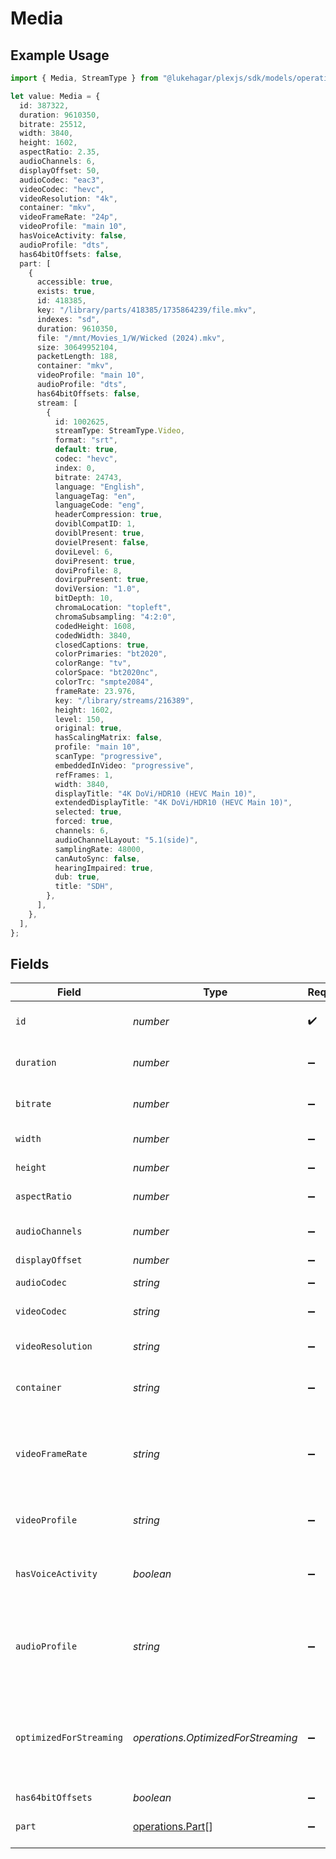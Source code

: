 # Media

## Example Usage

```typescript
import { Media, StreamType } from "@lukehagar/plexjs/sdk/models/operations";

let value: Media = {
  id: 387322,
  duration: 9610350,
  bitrate: 25512,
  width: 3840,
  height: 1602,
  aspectRatio: 2.35,
  audioChannels: 6,
  displayOffset: 50,
  audioCodec: "eac3",
  videoCodec: "hevc",
  videoResolution: "4k",
  container: "mkv",
  videoFrameRate: "24p",
  videoProfile: "main 10",
  hasVoiceActivity: false,
  audioProfile: "dts",
  has64bitOffsets: false,
  part: [
    {
      accessible: true,
      exists: true,
      id: 418385,
      key: "/library/parts/418385/1735864239/file.mkv",
      indexes: "sd",
      duration: 9610350,
      file: "/mnt/Movies_1/W/Wicked (2024).mkv",
      size: 30649952104,
      packetLength: 188,
      container: "mkv",
      videoProfile: "main 10",
      audioProfile: "dts",
      has64bitOffsets: false,
      stream: [
        {
          id: 1002625,
          streamType: StreamType.Video,
          format: "srt",
          default: true,
          codec: "hevc",
          index: 0,
          bitrate: 24743,
          language: "English",
          languageTag: "en",
          languageCode: "eng",
          headerCompression: true,
          doviblCompatID: 1,
          doviblPresent: true,
          dovielPresent: false,
          doviLevel: 6,
          doviPresent: true,
          doviProfile: 8,
          dovirpuPresent: true,
          doviVersion: "1.0",
          bitDepth: 10,
          chromaLocation: "topleft",
          chromaSubsampling: "4:2:0",
          codedHeight: 1608,
          codedWidth: 3840,
          closedCaptions: true,
          colorPrimaries: "bt2020",
          colorRange: "tv",
          colorSpace: "bt2020nc",
          colorTrc: "smpte2084",
          frameRate: 23.976,
          key: "/library/streams/216389",
          height: 1602,
          level: 150,
          original: true,
          hasScalingMatrix: false,
          profile: "main 10",
          scanType: "progressive",
          embeddedInVideo: "progressive",
          refFrames: 1,
          width: 3840,
          displayTitle: "4K DoVi/HDR10 (HEVC Main 10)",
          extendedDisplayTitle: "4K DoVi/HDR10 (HEVC Main 10)",
          selected: true,
          forced: true,
          channels: 6,
          audioChannelLayout: "5.1(side)",
          samplingRate: 48000,
          canAutoSync: false,
          hearingImpaired: true,
          dub: true,
          title: "SDH",
        },
      ],
    },
  ],
};
```

## Fields

| Field                                                                              | Type                                                                               | Required                                                                           | Description                                                                        | Example                                                                            |
| ---------------------------------------------------------------------------------- | ---------------------------------------------------------------------------------- | ---------------------------------------------------------------------------------- | ---------------------------------------------------------------------------------- | ---------------------------------------------------------------------------------- |
| `id`                                                                               | *number*                                                                           | :heavy_check_mark:                                                                 | Unique media identifier.                                                           | 387322                                                                             |
| `duration`                                                                         | *number*                                                                           | :heavy_minus_sign:                                                                 | Duration of the media in milliseconds.                                             | 9610350                                                                            |
| `bitrate`                                                                          | *number*                                                                           | :heavy_minus_sign:                                                                 | Bitrate in bits per second.                                                        | 25512                                                                              |
| `width`                                                                            | *number*                                                                           | :heavy_minus_sign:                                                                 | Video width in pixels.                                                             | 3840                                                                               |
| `height`                                                                           | *number*                                                                           | :heavy_minus_sign:                                                                 | Video height in pixels.                                                            | 1602                                                                               |
| `aspectRatio`                                                                      | *number*                                                                           | :heavy_minus_sign:                                                                 | Aspect ratio of the video.                                                         | 2.35                                                                               |
| `audioChannels`                                                                    | *number*                                                                           | :heavy_minus_sign:                                                                 | Number of audio channels.                                                          | 6                                                                                  |
| `displayOffset`                                                                    | *number*                                                                           | :heavy_minus_sign:                                                                 | N/A                                                                                | 50                                                                                 |
| `audioCodec`                                                                       | *string*                                                                           | :heavy_minus_sign:                                                                 | Audio codec used.                                                                  | eac3                                                                               |
| `videoCodec`                                                                       | *string*                                                                           | :heavy_minus_sign:                                                                 | Video codec used.                                                                  | hevc                                                                               |
| `videoResolution`                                                                  | *string*                                                                           | :heavy_minus_sign:                                                                 | Video resolution (e.g., 4k).                                                       | 4k                                                                                 |
| `container`                                                                        | *string*                                                                           | :heavy_minus_sign:                                                                 | File container type.                                                               | mkv                                                                                |
| `videoFrameRate`                                                                   | *string*                                                                           | :heavy_minus_sign:                                                                 | Frame rate of the video. Values found include NTSC, PAL, 24p<br/>                  | 24p                                                                                |
| `videoProfile`                                                                     | *string*                                                                           | :heavy_minus_sign:                                                                 | Video profile (e.g., main 10).                                                     | main 10                                                                            |
| `hasVoiceActivity`                                                                 | *boolean*                                                                          | :heavy_minus_sign:                                                                 | Indicates whether voice activity is detected.                                      | false                                                                              |
| `audioProfile`                                                                     | *string*                                                                           | :heavy_minus_sign:                                                                 | The audio profile used for the media (e.g., DTS, Dolby Digital, etc.).             | dts                                                                                |
| `optimizedForStreaming`                                                            | *operations.OptimizedForStreaming*                                                 | :heavy_minus_sign:                                                                 | Has this media been optimized for streaming. NOTE: This can be 0, 1, false or true |                                                                                    |
| `has64bitOffsets`                                                                  | *boolean*                                                                          | :heavy_minus_sign:                                                                 | N/A                                                                                | false                                                                              |
| `part`                                                                             | [operations.Part](../../../sdk/models/operations/part.md)[]                        | :heavy_minus_sign:                                                                 | An array of parts for this media item.                                             |                                                                                    |
